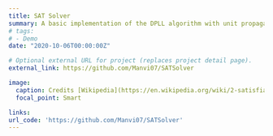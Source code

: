 ```yaml
---
title: SAT Solver
summary: A basic implementation of the DPLL algorithm with unit propagation and backtracking.
# tags:
# - Demo
date: "2020-10-06T00:00:00Z"

# Optional external URL for project (replaces project detail page).
external_link: https://github.com/Manvi07/SATSolver

image:
  caption: Credits [Wikipedia](https://en.wikipedia.org/wiki/2-satisfiability#/media/File:Implication_graph.svg)
  focal_point: Smart

links:
url_code: 'https://github.com/Manvi07/SATSolver'
---
```

